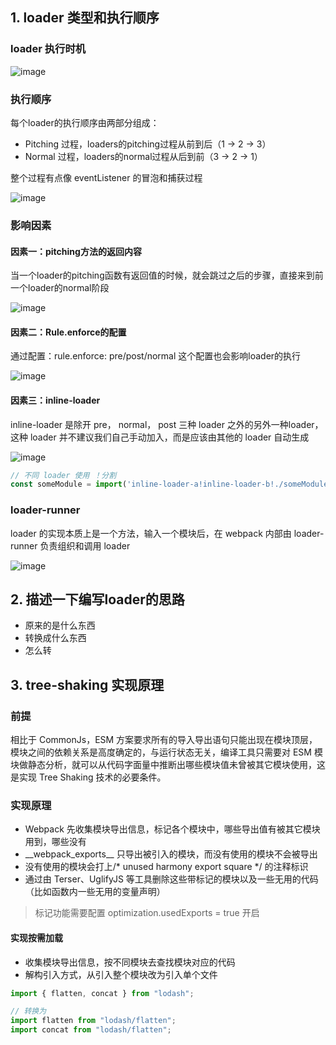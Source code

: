 ## 1. loader 类型和执行顺序

### loader 执行时机

![image](https://pic4.zhimg.com/80/v2-87544aa0248259a8111cd017eea92943_720w.jpg)

### 执行顺序

每个loader的执行顺序由两部分组成：

* Pitching 过程，loaders的pitching过程从前到后（1 -> 2 -> 3）
* Normal 过程，loaders的normal过程从后到前（3 -> 2 -> 1）

整个过程有点像 eventListener 的冒泡和捕获过程

![image](https://p9-juejin.byteimg.com/tos-cn-i-k3u1fbpfcp/ee8ce36b85f5409090ecafd7b0dfa06e~tplv-k3u1fbpfcp-zoom-in-crop-mark:1304:0:0:0.awebp)

### 影响因素

#### 因素一：pitching方法的返回内容

当一个loader的pitching函数有返回值的时候，就会跳过之后的步骤，直接来到前一个loader的normal阶段

![image](https://p9-juejin.byteimg.com/tos-cn-i-k3u1fbpfcp/a7af66e5177a463da325f0d36ec102f6~tplv-k3u1fbpfcp-zoom-in-crop-mark:1304:0:0:0.awebp)

#### 因素二：Rule.enforce的配置

通过配置：rule.enforce: pre/post/normal 这个配置也会影响loader的执行

![image](https://p1-juejin.byteimg.com/tos-cn-i-k3u1fbpfcp/621ffe2555c244168f212ebada228369~tplv-k3u1fbpfcp-zoom-in-crop-mark:1304:0:0:0.awebp)

#### 因素三：inline-loader

inline-loader 是除开 pre， normal， post 三种 loader 之外的另外一种loader，这种 loader 并不建议我们自己手动加入，而是应该由其他的 loader 自动生成

![image](https://p1-juejin.byteimg.com/tos-cn-i-k3u1fbpfcp/5984e855df52489e98e5943f12944c78~tplv-k3u1fbpfcp-zoom-in-crop-mark:1304:0:0:0.awebp)

```js
// 不同 loader 使用 ！分割
const someModule = import('inline-loader-a!inline-loader-b!./someModule.js');
```
### loader-runner

loader 的实现本质上是一个方法，输入一个模块后，在 webpack 内部由 loader-runner 负责组织和调用 loader

![image](https://pic4.zhimg.com/80/v2-aaf357e351a5ccca061c406fb061400b_720w.jpg)

## 2. 描述一下编写loader的思路

* 原来的是什么东西
* 转换成什么东西
* 怎么转


## 3. tree-shaking 实现原理

### 前提

相比于 CommonJs，ESM 方案要求所有的导入导出语句只能出现在模块顶层，模块之间的依赖关系是高度确定的，与运行状态无关，编译工具只需要对 ESM 模块做静态分析，就可以从代码字面量中推断出哪些模块值未曾被其它模块使用，这是实现 Tree Shaking 技术的必要条件。

### 实现原理

* Webpack 先收集模块导出信息，标记各个模块中，哪些导出值有被其它模块用到，哪些没有
* \_\_webpack_exports\_\_ 只导出被引入的模块，而没有使用的模块不会被导出
* 没有使用的模块会打上/* unused harmony export square */ 的注释标识
* 通过由 Terser、UglifyJS 等工具删除这些带标记的模块以及一些无用的代码（比如函数内一些无用的变量声明）

> 标记功能需要配置 optimization.usedExports = true 开启

#### 实现按需加载

* 收集模块导出信息，按不同模块去查找模块对应的代码
* 解构引入方式，从引入整个模块改为引入单个文件

```js
import { flatten, concat } from "lodash";

// 转换为
import flatten from "lodash/flatten";
import concat from "lodash/flatten";
```